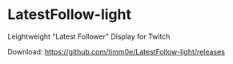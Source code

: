 # LatestFollow-light
Leightweight "Latest Follower" Display for Twitch

Download:
https://github.com/timm0e/LatestFollow-light/releases
